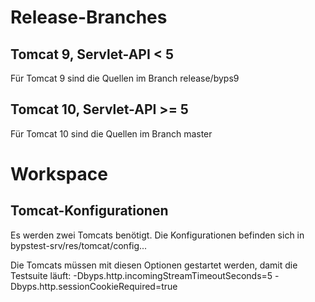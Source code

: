 # Release-Branches

## Tomcat 9, Servlet-API < 5
Für Tomcat 9 sind die Quellen im Branch release/byps9

## Tomcat 10, Servlet-API >= 5
Für Tomcat 10 sind die Quellen im Branch master

# Workspace 

## Tomcat-Konfigurationen
Es werden zwei Tomcats benötigt. Die Konfigurationen befinden sich in bypstest-srv/res/tomcat/config...

Die Tomcats müssen mit diesen Optionen gestartet werden, damit die Testsuite läuft:
-Dbyps.http.incomingStreamTimeoutSeconds=5 
-Dbyps.http.sessionCookieRequired=true